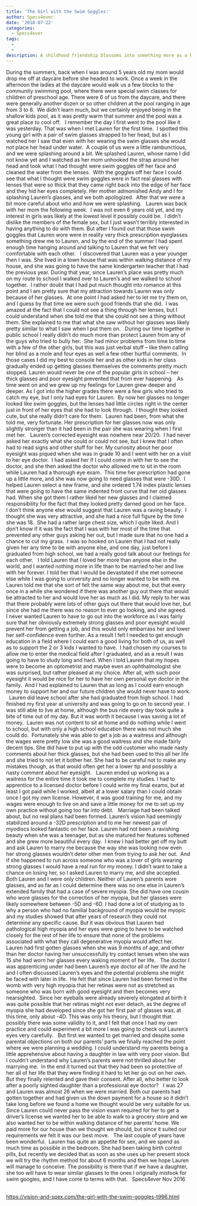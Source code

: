 ```yaml
---
title: 'The Girl with the Swim Goggles:'
author: Specs4ever
date: '2018-07-22'
categories:
  - Specs4ever
tags:
  - 
  - 
description: A childhood friendship blossoms into something more as a boy becomes enamored with a girl and her thick glasses.
---
```

During the summers, back when I was around 5 years old my mom would drop me off at daycare before she headed to work. Once a week in the afternoon the ladies at the daycare would walk us a few blocks to the community swimming pool, where there were special swim classes for children of preschool age. There were 6 of us from the daycare, and there were generally another dozen or so other children at the pool ranging in age from 3 to 6.  We didn’t learn much, but we certainly enjoyed being in the shallow kids pool, as it was pretty warm that summer and the pool was a great place to cool off.
 
I remember the day I first went to the pool like it was yesterday. That was when I met Lauren for the first time.  I spotted this young girl with a pair of swim glasses strapped to her head, but as I watched her I saw that even with her wearing the swim glasses she would not place her head under water.  A couple of us were a little rambunctious, and we were splashing around a bit. We splashed Lauren, whose name I did not know yet and I watched as her mom unhooked the strap around her head and took what I had thought were swim goggles off her face and cleaned the water from the lenses.  With the goggles off her face I could see that what I thought were swim goggles were in fact real glasses with lenses that were so thick that they came right back into the edge of her face and they hid her eyes completely. Her mother admonished Andy and I for splashing Lauren’s glasses, and we both apologized.  After that we were a bit more careful about who and how we were splashing.
 
Lauren was back with her mom the following week.  I was not even 6 years old yet, and my interest in girls was likely at the lowest level it possibly could be.  I didn’t dislike the members of the female sex, but I just wasn’t terribly interested in having anything to do with them. But after I found out that those swim goggles that Lauren wore were in reality very thick prescription eyeglasses something drew me to Lauren, and by the end of the summer I had spent enough time hanging around and talking to Lauren that we felt very comfortable with each other.
 
I discovered that Lauren was a year younger then I was. She lived in a town house that was within walking distance of my house, and she was going to have the same kindergarten teacher that I had the previous year. During that year, since Lauren’s place was pretty much on my route to school I walked over to Lauren’s and we walked to school together.  I rather doubt that I had put much thought into romance at this point and I am pretty sure that my attraction towards Lauren was only because of her glasses.  At one point I had asked her to let me try them on, and I guess by that time we were such good friends that she did.  I was amazed at the fact that I could not see a thing through her lenses, but I could understand when she told me that she could not see a thing without them. She explained to me that what she saw without her glasses was likely pretty similar to what I saw when I put them on.
 
During our time together in public school I really didn’t do much more than protect Lauren from any of the guys who tried to bully her.  She had minor problems from time to time with a few of the other girls, but this was just verbal stuff – like them calling her blind as a mole and four eyes as well a few other hurtful comments.  In those cases I did my best to console her and as other kids in her class gradually ended up getting glasses themselves the comments pretty much stopped. Lauren would never be one of the popular girls in school – her thick glasses and poor eyesight prevented that from ever happening.
 
As time went on and we grew up my feelings for Lauren grew deeper and deeper. As I got into the higher grades there were a few girls who tried to catch my eye, but I only had eyes for Lauren.  By now her glasses no longer looked like swim goggles, but the lenses had little circles right in the center just in front of her eyes that she had to look through.  I thought they looked cute, but she really didn’t care for them.  Lauren had been, from what she told me, very fortunate. Her prescription for her glasses now was only slightly stronger than it had been in the pair she was wearing when I first met her.
 
Lauren’s corrected eyesight was nowhere near 20/20.  I had never asked her exactly what she could or could not see, but I knew that I often had to read signs and other stuff for her. My curiosity about her poor eyesight was piqued when she was in grade 10 and I went with her on a visit to her eye doctor.  I had asked her if I could come in with her to see the doctor, and she then asked the doctor who allowed me to sit in the room while Lauren had a thorough eye exam.  This time her prescription had gone up a little more, and she was now going to need glasses that were -30D.  I helped Lauren select a new frame, and she ordered 1.74 index plastic lenses that were going to have the same indented front curve that her old glasses had. When she got them I rather liked her new glasses and I claimed responsibility for the fact that they looked pretty darned good on her face.
 
I don’t think anyone else would suggest that Lauren was a raving beauty.  I thought she was very attractive, and she had a nice full figure by the time she was 18.  She had a rather large chest size, which I quite liked. And I don’t know if it was the fact that I was with her most of the time that prevented any other guys asking her out, but I made sure that no one had a chance to cut my grass.  I was so hooked on Lauren that I had not really given her any time to be with anyone else, and one day, just before I graduated from high school, we had a really good talk about our feelings for each other.
 
I told Lauren that I loved her more than anyone else in the world, and I wanted nothing more in life than to be married to her and live with her forever. I told her that I would be devastated if she met someone else while I was going to university and no longer wanted to be with me. Lauren told me that she sort of felt the same way about me, but that every once in a while she wondered if there was another guy out there that would be attracted to her and would love her as much as I did. My reply to her was that there probably were lots of other guys out there that would love her, but since she had me there was no reason to ever go looking, and she agreed.
 
I never wanted Lauren to have to go out into the workforce as I was fairly sure that her obviously extremely strong glasses and poor eyesight would prevent her from getting a job, and this would only embarrass her and lower her self-confidence even further. As a result I felt I needed to get enough education in a field where I could earn a good living for both of us, as well as to support the 2 or 3 kids I wanted to have.  I had chosen my courses to allow me to enter the medical field after I graduated, and as a result I was going to have to study long and hard. When I told Lauren that my hopes were to become an optometrist and maybe even an ophthalmologist she was surprised, but rather pleased at my choice. After all, with such poor eyesight it would be nice for her to have her own personal eye doctor in the family.  And I had explained to Lauren that as long as I could earn enough money to support her and our future children she would never have to work.
 
Lauren did leave school after she had graduated from high school. I had finished my first year at university and was going to go on to second year.  I was still able to live at home, although the bus ride every day took quite a bite of time out of my day. But it was worth it because I was saving a lot of money.  Lauren was not content to sit at home and do nothing while I went to school, but with only a high school education there was not much she could do.  Fortunately she was able to get a job as a waitress and although the wages were pretty low she was a good waitress and she made fairly decent tips. She did have to put up with the odd customer who made nasty comments about her thick glasses, but she had been used to this all her life and she tried to not let it bother her. She had to be careful not to make any mistakes though, as that would often get her a lower tip and possibly a nasty comment about her eyesight.
 
Lauren ended up working as a waitress for the entire time it took me to complete my studies. I had to apprentice to a licensed doctor before I could write my final exams, but at least I got paid while I worked, albeit at a lower salary than I could obtain once I got my own license. However, it was good training for me, and my wages were enough to live on and save a little money for me to set up my own practice without going too far into debt.
 
Marriage had been talked about, but no real plans had been formed. Lauren’s vision had seemingly stabilized around a -32D prescription and to me her newest pair of myodiscs looked fantastic on her face. Lauren had not been a ravishing beauty when she was a teenager, but as she matured her features softened and she grew more beautiful every day.  I knew I had better get off my butt and ask Lauren to marry me because the way she was looking now even her strong glasses wouldn’t deter other men from trying to ask her out.  And if she happened to run across someone who was a lover of girls wearing strong glasses I would have a real run for my money. I didn’t want to take a chance on losing her, so I asked Lauren to marry me, and she accepted.
 
Both Lauren and I were only children. Neither of Lauren’s parents wore glasses, and as far as I could determine there was no one else in Lauren’s extended family that had a case of severe myopia. She did have one cousin who wore glasses for the correction of her myopia, but her glasses were likely somewhere between -5D and -6D. I had done a lot of studying as to why a person who had no familial background of myopia would be myopic and my studies showed that after years of research they could not determine any specific cause. But it was obvious that Lauren had pathological high myopia and her eyes were going to have to be watched closely for the rest of her life to ensure that none of the problems associated with what they call degenerative myopia would affect her. Lauren had first gotten glasses when she was 9 months of age, and other than her doctor having her unsuccessfully try contact lenses when she was 15 she had worn her glasses every waking moment of her life.
 
The doctor I was apprenticing under had been Lauren’s eye doctor all of her life and he and I often discussed Lauren’s eyes and the potential problems she might be faced with later in life.  He felt that since Lauren had been formed in the womb with very high myopia that her retinas were not as stretched as someone who was born with good eyesight and then becomes very nearsighted.  Since her eyeballs were already severely elongated at birth it was quite possible that her retinas might not ever detach, as the degree of myopia she had developed since she got her first pair of glasses was, at this time, only about -4D. This was only his theory, but I thought that possibly there was some validity to it, and I felt that once I had my own practice and could experiment a bit more I was going to check out Lauren’s eyes very carefully.
 
But first we wanted to get married and despite some parental objections on both our parents’ parts we finally reached the point where we were planning a wedding. I could understand my parents being a little apprehensive about having a daughter in law with very poor vision. But I couldn’t understand why Lauren’s parents were not thrilled about her marrying me.  In the end it turned out that they had been so protective of her all of her life that they were finding it hard to let her go out on her own. But they finally relented and gave their consent. After all, who better to look after a poorly sighted daughter than a professional eye doctor?
 
I was 27 and Lauren was almost 26 when we were married. Both our parents had gotten together and had given us the down payment for a house so it didn’t take long before we found a home we thought would be very suitable for us. Since Lauren could never pass the vision exam required for her to get a driver’s license we wanted her to be able to walk to a grocery store and we also wanted her to be within walking distance of her parents’ home. We paid more for our house than we thought we should, but since it suited our requirements we felt it was our best move.
 
The last couple of years have been wonderful.  Lauren has quite an appetite for sex, and we spend as much time as possible in the bedroom. She had been taking birth control pills, but recently we decided that as soon as she uses up her present stock we will try the rhythm method for about 6 months and then we hope Lauren will manage to conceive. The possibility is there that if we have a daughter, she too will have to wear similar glasses to the ones I originally mistook for swim googles, and I have come to terms with that.
 
Specs4ever
Nov 2016
 
 
 

https://vision-and-spex.com/the-girl-with-the-swim-goggles-t996.html